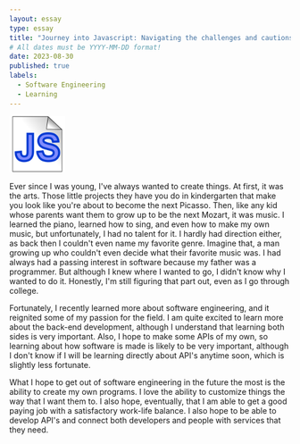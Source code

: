 ```yaml
---
layout: essay
type: essay
title: "Journey into Javascript: Navigating the challenges and cautions of a new language"
# All dates must be YYYY-MM-DD format!
date: 2023-08-30
published: true
labels:
  - Software Engineering
  - Learning
---
```


<img width="100px" class="rounded float-start pe-4" src="../img/javascript.png">

Ever since I was young, I've always wanted to create things. At first, it was the arts. Those little projects they have you do in kindergarten that make you look like you're about to become the next Picasso. Then, like any kid whose parents want them to grow up to be the next Mozart, it was music. I learned the piano, learned how to sing, and even how to make my own music, but unfortunately, I had no talent for it. I hardly had direction either, as back then I couldn't even name my favorite genre. Imagine that, a man growing up who couldn't even decide what their favorite music was. I had always had a passing interest in software because my father was a programmer. But although I knew where I wanted to go, I didn't know why I wanted to do it. Honestly, I'm still figuring that part out, even as I go through college. 

Fortunately, I recently learned more about software engineering, and it reignited some of my passion for the field. I am quite excited to learn more about the back-end development, although I understand that learning both sides is very important. Also, I hope to make some APIs of my own, so learning about how software is made is likely to be very important, although I don't know if I will be learning directly about API's anytime soon, which is slightly less fortunate.

What I hope to get out of software engineering in the future the most is the ability to create my own programs. I love the ability to customize things the way that I want them to. I also hope, eventually, that I am able to get a good paying job with a satisfactory work-life balance. I also hope to be able to develop API's and connect both developers and people with services that they need.

